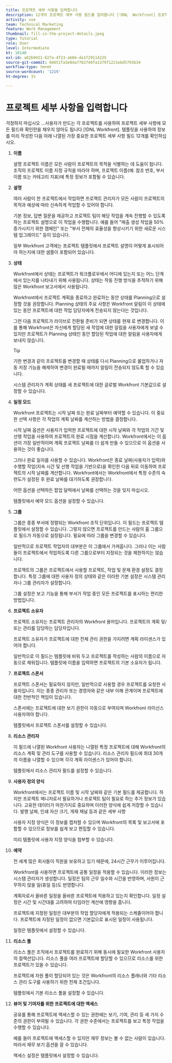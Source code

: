 ```yaml
---
title: 프로젝트 세부 사항을 입력합니다
description: 12개의 프로젝트 세부 사항 필드를 알아봅니다 [!DNL  Workfront] 프로젝트를 만들 때 을 채우는 것이 좋습니다.
activity: use
team: Technical Marketing
feature: Work Management
thumbnail: fill-in-the-project-details.jpeg
type: Tutorial
role: User
level: Intermediate
kt: 10140
exl-id: a62b9421-627a-4f23-ab66-da1f29114225
source-git-commit: 6b651fa3e8da77627d4fa1379f1221ebd5793b34
workflow-type: tm+mt
source-wordcount: '1219'
ht-degree: 1%

---
```


# 프로젝트 세부 사항을 입력합니다

걱정하지 마십시오 ...사용자가 만드는 각 프로젝트를 사용하여 프로젝트 세부 사항에 모든 필드와 확인란을 채우지 않아도 됩니다 [!DNL  Workfront]. 템플릿을 사용하여 정보를 미리 작성한 다음 아래 나열된 가장 중요한 프로젝트 세부 사항 필드 12개를 확인하십시오.

1. **이름**

   설명 프로젝트 이름은 모든 사람이 프로젝트의 목적을 식별하는 데 도움이 됩니다. 조직의 프로젝트 이름 지정 규칙을 따라야 하며, 프로젝트 이름(예: 참조 번호, 부서 이름 또는 카테고리 지표)에 특정 정보가 포함될 수 있습니다.


1. **설명**

   여러 사람이 한 프로젝트에서 작업하면 프로젝트 관리자가 모든 사람이 프로젝트의 목적과 예상에 따라 신속하게 작업할 수 있어야 합니다.

   기본 정보, 답변 질문을 제공하고 프로젝트 팀이 해당 작업을 계속 진행할 수 있도록 하는 프로젝트 설명으로 이 작업을 수행합니다. 예를 들어 &quot;매출 생성 작업을 50% 증가시키기 위한 캠페인&quot; 또는 &quot;부서 전체의 효율성을 향상시키기 위한 새로운 시스템 업그레이드&quot; 등이 있습니다.

   일부 Workfront 고객에는 프로젝트 템플릿에서 프로젝트 설명이 어떻게 표시되어야 하는지에 대한 샘플이 포함되어 있습니다.

1. **상태**

   Workfront에서 상태는 프로젝트가 워크플로우에서 어디에 있는지 또는 어느 단계에서 있는지를 나타내기 위해 사용됩니다. 상태는 작동 진행 방식을 추적하기 위해 많은 Workfront 보고서에서 사용됩니다.

   Workfront에서 프로젝트 계획을 종료하고 완료하는 동안 상태를 Planning으로 설정할 것을 권장합니다. Planning 상태의 주요 사항은 Workfront 알림이 이 상태에 있는 동안 프로젝트에 대한 작업 담당자에게 전송되지 않는다는 것입니다.

   그런 다음 프로젝트가 라이브로 전환될 준비가 되면 상태를 현재 로 변경합니다. 이를 통해 Workfront은 자신에게 할당된 새 작업에 대한 알림을 사용자에게 보낼 수 있지만 프로젝트가 Planning 상태인 동안 할당된 작업에 대한 알림을 사용자에게 보내지 않습니다.

   >[!TIP]
   >
   >  기한 변경과 같이 프로젝트를 변경할 때 상태를 다시 Planning으로 롤업하거나 자동 저장 기능을 해제하여 변경이 완료될 때까지 알림이 전송되지 않도록 할 수 있습니다.

   시스템 관리자가 계획 상태를 새 프로젝트에 대한 글로벌 Workfront 기본값으로 설정할 수 있습니다.

1. **일정 모드**

   Workfront 프로젝트는 시작 날짜 또는 완료 날짜부터 예약할 수 있습니다. 이 중요한 선택 사항은 각 작업의 계획 날짜를 계산하는 방법을 결정합니다.

   시작 날짜 옵션은 사용자가 입력한 프로젝트에 대한 시작 날짜와 각 작업의 기간 및 선행 작업을 사용하여 프로젝트의 완료 시점을 계산합니다. Workfront에서는 이 옵션이 가장 일반적이며 계획 프로젝트 날짜를 더 쉽게 만들 수 있으므로 이 옵션을 사용하는 것이 좋습니다.

   그러나 완료 일자를 사용할 수 있습니다. Workfront은 종료 날짜(사용자가 입력)와 수행할 작업(지속 시간 및 선행 작업을 기반으로)을 확인한 다음 뒤로 이동하여 프로젝트의 시작 날짜를 계산합니다. Workfront에서는 Workfront에서 특정 수준의 숙련도가 설정된 후 완료 날짜를 대기하도록 권장합니다.

   어떤 옵션을 선택하든 팝업 달력에서 날짜를 선택하는 것을 잊지 마십시오.

   템플릿에서 예약 모드 옵션을 설정할 수 있습니다.

1. **그룹**

   그룹은 종종 부서에 정렬되는 Workfront 조직 단위입니다. 이 필드는 프로젝트 템플릿에서 설정할 수 있습니다. 그렇지 않으면 프로젝트를 만드는 사람의 홈 그룹으로 필드가 자동으로 설정됩니다. 필요에 따라 그룹을 변경할 수 있습니다.

   일반적으로 프로젝트 작업자의 대부분은 이 그룹에서 가져옵니다. 그러나 이는 사람들이 프로젝트에서 작업하도록 다른 그룹으로부터 지정되는 것을 제한하지는 않습니다.

   프로젝트의 그룹은 프로젝트에서 사용할 프로젝트, 작업 및 문제 환경 설정도 결정합니다. 특정 그룹에 대한 사용자 정의 상태와 같은 이러한 기본 설정은 시스템 관리자나 그룹 관리자가 설정합니다.

   그룹 설정은 보고 기능을 통해 부서가 작업 중인 모든 프로젝트를 표시하는 편리한 방법입니다.

1. **프로젝트 소유자**

   프로젝트 소유자는 프로젝트 관리자의 Workfront 용어입니다. 프로젝트의 계획 및/또는 관리를 담당하는 담당자입니다.

   프로젝트 소유자가 프로젝트에 대한 전체 관리 권한을 가지려면 계획 라이센스가 있어야 합니다.

   일반적으로 이 필드는 템플릿에 비워 두고 프로젝트를 작성하는 사람의 이름으로 자동으로 채워집니다. 템플릿에 이름을 입력하면 프로젝트의 기본 소유자가 됩니다.

1. **프로젝트 스폰서**

   프로젝트 스폰서는 필요하지 않지만, 일반적으로 사용할 경우 프로젝트를 요청한 사용자입니다. 이는 종종 관리자 또는 경영자와 같은 내부 이해 관계이며 프로젝트에 대한 전반적인 책임이 있습니다.

   스폰서에는 프로젝트에 대한 보기 권한이 자동으로 부여되며 Workfront 라이선스 사용자여야 합니다.

   템플릿에서 프로젝트 스폰서를 설정할 수 있습니다.

1. **리소스 관리자**

   이 필드에 나열된 Workfront 사용자는 나열된 특정 프로젝트에 대해 Workfront의 리소스 계획 및 관리 도구를 사용할 수 있습니다. 리소스 관리자 필드에 최대 30개의 이름을 나열할 수 있으며 각각 계획 라이센스가 있어야 합니다.

   템플릿에서 리소스 관리자 필드를 설정할 수 있습니다.

1. **사용자 정의 양식**

   Workfront에서는 프로젝트 이름 및 시작 날짜와 같은 기본 필드를 제공합니다. 하지만 프로젝트 매니저로서 필요하거나 프로젝트 팀이 필요로 하는 추가 정보가 있습니다. 고유한 데이터가 마찬가지로 중요하며 이러한 양식에 쉽게 저장할 수 있습니다. 발행 날짜, 인쇄 자산 크기, 게재 채널 등과 같은 세부 사항

   사용자 지정 양식은 이 정보를 캡처할 수 있으며 Workfront의 목록 및 보고서에 포함할 수 있으므로 정보를 쉽게 보고 편집할 수 있습니다.

   미리 템플릿에 사용자 지정 양식을 첨부할 수 있습니다.

1. **예약**

   전 세계 많은 회사들이 직원을 보유하고 있기 때문에, 24시간 근무가 이루어집니다.

   Workfront을 사용하면 프로젝트에 공통 일정을 적용할 수 있습니다. 이러한 정보는 시스템 관리자가 생성합니다. 일정은 팀의 근무 일수와 시간을 반영하며, 사원이 근무하지 않을 일(휴일 등)도 반영합니다.

   계획자로서 올바른 일정을 올바른 프로젝트에 적용하고 있는지 확인합니다. 일정 설정은 시간 및 시간대를 고려하여 타임라인 계산에 영향을 줍니다.

   프로젝트에 지정된 일정은 대부분의 작업 할당자에게 적용되는 스케줄이어야 합니다. 프로젝트에 지정된 일정이 없으면 기본값으로 표시된 일정이 사용됩니다.

   일정은 템플릿에서 설정할 수 있습니다.

1. **리소스 풀**

   리소스 풀은 조직에서 프로젝트를 완료하기 위해 동시에 필요한 Workfront 사용자의 컬렉션입니다. 리소스 풀을 여러 프로젝트에 할당할 수 있으므로 리소스를 위한 프로젝트가 있을 수 있습니다.

   프로젝트에 자원 풀이 할당되어 있는 것은 Workfront의 리소스 플래너와 기타 리소스 관리 도구를 사용하기 위한 전제 조건입니다.

   템플릿에서 기본 리소스 풀을 설정할 수 있습니다.

1. **뷰어 및 기여자를 위한 프로젝트에 대한 액세스**

   공유를 통해 프로젝트에 액세스할 수 있는 권한에는 보기, 기여, 관리 등 세 가지 수준의 권한이 부여될 수 있습니다. 각 권한 수준에서는 프로젝트를 보고 특정 작업을 수행할 수 있습니다.

   예를 들어 프로젝트에 액세스할 수 있지만 재무 정보는 볼 수 없는 사람이 있습니다. 따라서 재무 보기 옵션을 끌 수 있습니다.

   액세스 설정은 템플릿에서 설정할 수 있습니다.

